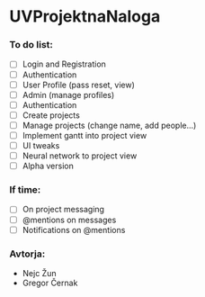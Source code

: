 # UVProjektnaNaloga
### To do list:
- [ ] Login and Registration
- [ ] Authentication
- [ ] User Profile (pass reset, view)
- [ ] Admin (manage profiles)
- [ ] Authentication
- [ ] Create projects
- [ ] Manage projects (change name, add people...)
- [ ] Implement gantt into project view
- [ ] UI tweaks
- [ ] Neural network to project view
- [ ] Alpha version

### If time:
- [ ] On project messaging
- [ ] @mentions on messages
- [ ] Notifications on @mentions

### Avtorja:
- Nejc Žun
- Gregor Černak
